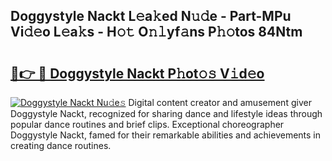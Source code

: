 ## Doggystyle Nackt L𝚎a𝚔ed N𝚞𝚍e - Part-MPu Vi𝚍𝚎o L𝚎a𝚔s - H𝚘𝚝 O𝚗𝚕yf𝚊ns P𝚑𝚘tos 84Ntm

# <h2><a href="http://kf0vuu.oniu.top/?m=Doggystyle+Nackt">🔗👉 🔴 Doggystyle Nackt P𝚑ot𝚘𝚜 V𝚒d𝚎o</a></h2>

[![Doggystyle Nackt Nu𝚍e𝚜](https://i.imgur.com/0qMVB7G.gif)](http://kf0vuu.oniu.top/?m=Doggystyle+Nackt)
Digital content creator and amusement giver Doggystyle Nackt, recognized for sharing dance and lifestyle ideas through popular dance routines and brief clips. Exceptional choreographer Doggystyle Nackt, famed for their remarkable abilities and achievements in creating dance routines.  
